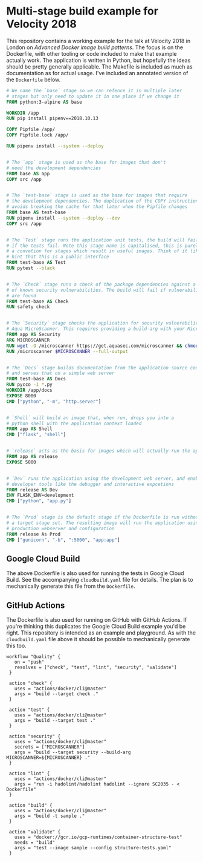# Multi-stage build example for Velocity 2018

This repository contains a working example for the talk at Velocity 2018 in London on _Advanced Docker image build patterns_. The focus is on the Dockerfile, with other tooling or code included to make that example actually work. The application is written in Python, but hopefully the ideas should be pretty generally applicable. The Makefile is included as much as documentation as for actual usage. I've included an annotated version of the `Dockerfile` below.

```dockerfile
# We name the `base` stage so we can refence it in multiple later
# stages but only need to update it in one place if we change it
FROM python:3-alpine AS base

WORKDIR /app
RUN pip install pipenv==2018.10.13

COPY Pipfile /app/
COPY Pipfile.lock /app/

RUN pipenv install --system --deploy


# The `app` stage is used as the base for images that don't
# need the development dependencies
FROM base AS app
COPY src /app


# The `test-base` stage is used as the base for images that require
# the development dependencies. The duplication of the COPY instruction
# avoids breaking the cache for that later when the Pipfile changes 
FROM base AS test-base
RUN pipenv install --system --deploy --dev
COPY src /app


# The `Test` stage runs the application unit tests, the build will fail
# if the tests fail. Note this stage name is capitalised, this is purely
# a convetion for stages which result in useful images. Think of it like
# hint that this is a public interface
FROM test-base AS Test
RUN pytest --black


# The `Check` stage runs a check of the package dependencies against a list
# of known security vulnerabilities. The build will fail if vulnerabilities
# are found
FROM test-base AS Check
RUN safety check


# The `Security` stage checks the application for security vulnerabilities using the 
# Aqua MicroScanner. This requires providing a build-arg with your MicroScanner token
FROM app AS Security
ARG MICROSCANNER
RUN wget -O /microscanner https://get.aquasec.com/microscanner && chmod +x /microscanner
RUN /microscanner $MICROSCANNER --full-output


# The `Docs` stage builds documentation from the application source code
# and serves that on a simple web server
FROM test-base AS Docs
RUN pycco -i *.py
WORKDIR /app/docs
EXPOSE 8000
CMD ["python", "-m", "http.server"]


# `Shell` will build an image that, when run, drops you into a 
# python shell with the application context loaded
FROM app AS Shell
CMD ["flask", "shell"]


# `release` acts as the basis for images which will actually run the application 
FROM app AS release
EXPOSE 5000


# `Dev` runs the application using the development web server, and enables
# developer tools like the debugger and interactive expcetions
FROM release AS Dev
ENV FLASK_ENV=development
CMD ["python", "app.py"]


# The `Prod` stage is the default stage if the Dockerfile is run without 
# a target stage set. The resulting image will run the application using a
# production webserver and configuration
FROM release As Prod
CMD ["gunicorn", "-b", ":5000", "app:app"]
```

## Google Cloud Build

The above Dockerfile is also used for running the tests in Google Cloud Build. See the accompanying `cloudbuild.yaml` file for details. The plan is to mechanically generate this file from the `Dockerfile`. 


## GitHub Actions

The Dockerfile is also used for running on GitHub with GitHub Actions. If you're thinking this duplicates the Google Cloud Build example you'd be right. This repository is intended as an example and playground. As with the `cloudbuild.yaml` file above it should be possible to mechanically generate this too.

```hcl
workflow "Quality" {
   on = "push"
   resolves = ["check", "test", "lint", "security", "validate"]
 }

 action "check" {
   uses = "actions/docker/cli@master"
   args = "build --target check ."
 }

 action "test" {
   uses = "actions/docker/cli@master"
   args = "build --target test ."
 }

 action "security" {
   uses = "actions/docker/cli@master"
   secrets = ["MICROSCANNER"]
   args = "build --target security --build-arg MICROSCANNER=${MICROSCANNER} ."
 }

 action "lint" {
   uses = "actions/docker/cli@master"
   args = "run -i hadolint/hadolint hadolint --ignore SC2035 - < Dockerfile"
 }

 action "build" {
   uses = "actions/docker/cli@master"
   args = "build -t sample ."
 }

 action "validate" {
   uses = "docker://gcr.io/gcp-runtimes/container-structure-test"
   needs = "build"
   args = "test --image sample --config structure-tests.yaml"
 }
```

